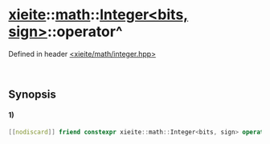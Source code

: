 # [xieite](../../../../../xieite.md)\:\:[math](../../../../../math.md)\:\:[Integer<bits, sign>](../../../../integer.md)\:\:operator^
Defined in header [<xieite/math/integer.hpp>](../../../../../../../include/xieite/math/integer.hpp)

&nbsp;

## Synopsis
#### 1)
```cpp
[[nodiscard]] friend constexpr xieite::math::Integer<bits, sign> operator^(const xieite::math::Integer<bits, sign> leftOperand, const xieite::math::Integer<bits, sign> rightOperand) noexcept;
```
